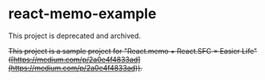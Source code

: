 # react-memo-example

This project is deprecated and archived.

~~This project is a sample project for "React.memo + React.SFC = Easier Life" ([https://medium.com/p/2a0e4f4833ad](https://medium.com/p/2a0e4f4833ad)).~~
